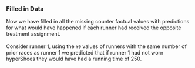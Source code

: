 ### Filled in Data

Now we have filled in all the missing counter factual values with predictions for what would have happened if each runner had received the opposite treatment assignment. 
<br>
<br>
Consider runner 1, using the `Y0` values of runners with the same number of prior races as runner 1 we predicted that if runner 1 had not worn hyperShoes they would have had a running time of 250. 

